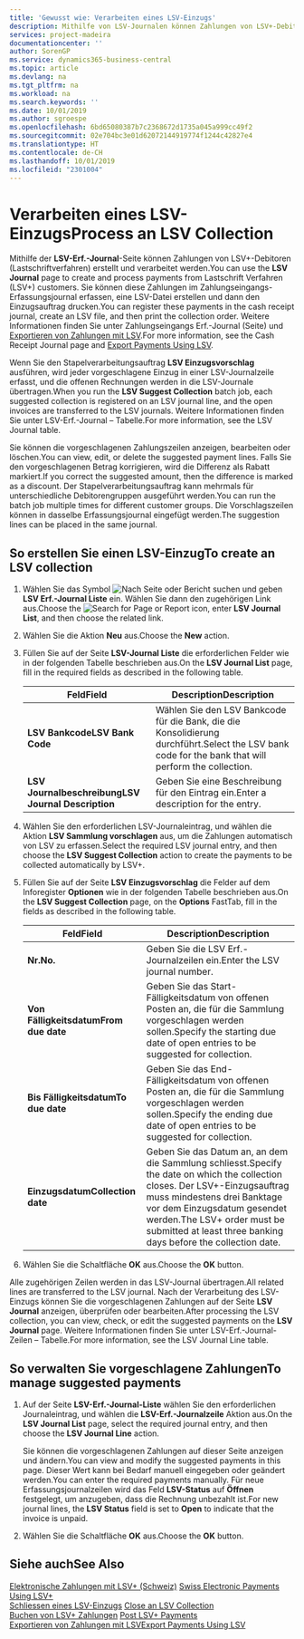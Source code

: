 ```yaml
---
title: 'Gewusst wie: Verarbeiten eines LSV-Einzugs'
description: Mithilfe von LSV-Journalen können Zahlungen von LSV+-Debitoren (Lastschriftverfahren) erstellt und verarbeitet werden. Sie können diese Zahlungen im Zahlungseingangs-Erfassungsjournal erfassen, eine LSV-Datei erstellen und dann den Einzugsauftrag drucken.
services: project-madeira
documentationcenter: ''
author: SorenGP
ms.service: dynamics365-business-central
ms.topic: article
ms.devlang: na
ms.tgt_pltfrm: na
ms.workload: na
ms.search.keywords: ''
ms.date: 10/01/2019
ms.author: sgroespe
ms.openlocfilehash: 6bd65080387b7c2368672d1735a045a999cc49f2
ms.sourcegitcommit: 02e704bc3e01d62072144919774f1244c42827e4
ms.translationtype: HT
ms.contentlocale: de-CH
ms.lasthandoff: 10/01/2019
ms.locfileid: "2301004"
---
```

# <a name="process-an-lsv-collection"></a><span data-ttu-id="ad2eb-104">Verarbeiten eines LSV-Einzugs</span><span class="sxs-lookup"><span data-stu-id="ad2eb-104">Process an LSV Collection</span></span>
<span data-ttu-id="ad2eb-105">Mithilfe der **LSV-Erf.-Journal**-Seite können Zahlungen von LSV+-Debitoren (Lastschriftverfahren) erstellt und verarbeitet werden.</span><span class="sxs-lookup"><span data-stu-id="ad2eb-105">You can use the **LSV Journal** page to create and process payments from Lastschrift Verfahren (LSV+) customers.</span></span> <span data-ttu-id="ad2eb-106">Sie können diese Zahlungen im Zahlungseingangs-Erfassungsjournal erfassen, eine LSV-Datei erstellen und dann den Einzugsauftrag drucken.</span><span class="sxs-lookup"><span data-stu-id="ad2eb-106">You can register these payments in the cash receipt journal, create an LSV file, and then print the collection order.</span></span> <span data-ttu-id="ad2eb-107">Weitere Informationen finden Sie unter Zahlungseingangs Erf.-Journal (Seite) und [Exportieren von Zahlungen mit LSV](how-to-export-payments-using-lsv.md).</span><span class="sxs-lookup"><span data-stu-id="ad2eb-107">For more information, see the Cash Receipt Journal page and [Export Payments Using LSV](how-to-export-payments-using-lsv.md).</span></span>  

<span data-ttu-id="ad2eb-108">Wenn Sie den Stapelverarbeitungsauftrag **LSV Einzugsvorschlag** ausführen, wird jeder vorgeschlagene Einzug in einer LSV-Journalzeile erfasst, und die offenen Rechnungen werden in die LSV-Journale übertragen.</span><span class="sxs-lookup"><span data-stu-id="ad2eb-108">When you run the **LSV Suggest Collection** batch job, each suggested collection is registered on an LSV journal line, and the open invoices are transferred to the LSV journals.</span></span> <span data-ttu-id="ad2eb-109">Weitere Informationen finden Sie unter LSV-Erf.-Journal – Tabelle.</span><span class="sxs-lookup"><span data-stu-id="ad2eb-109">For more information, see the LSV Journal table.</span></span>  

<span data-ttu-id="ad2eb-110">Sie können die vorgeschlagenen Zahlungszeilen anzeigen, bearbeiten oder löschen.</span><span class="sxs-lookup"><span data-stu-id="ad2eb-110">You can view, edit, or delete the suggested payment lines.</span></span> <span data-ttu-id="ad2eb-111">Falls Sie den vorgeschlagenen Betrag korrigieren, wird die Differenz als Rabatt markiert.</span><span class="sxs-lookup"><span data-stu-id="ad2eb-111">If you correct the suggested amount, then the difference is marked as a discount.</span></span> <span data-ttu-id="ad2eb-112">Der Stapelverarbeitungsauftrag kann mehrmals für unterschiedliche Debitorengruppen ausgeführt werden.</span><span class="sxs-lookup"><span data-stu-id="ad2eb-112">You can run the batch job multiple times for different customer groups.</span></span> <span data-ttu-id="ad2eb-113">Die Vorschlagszeilen können in dasselbe Erfassungsjournal eingefügt werden.</span><span class="sxs-lookup"><span data-stu-id="ad2eb-113">The suggestion lines can be placed in the same journal.</span></span>  

## <a name="to-create-an-lsv-collection"></a><span data-ttu-id="ad2eb-114">So erstellen Sie einen LSV-Einzug</span><span class="sxs-lookup"><span data-stu-id="ad2eb-114">To create an LSV collection</span></span>  

1.  <span data-ttu-id="ad2eb-115">Wählen Sie das Symbol ![Nach Seite oder Bericht suchen](../../media/ui-search/search_small.png "Nach Seite ober Bericht suchen") und geben **LSV Erf.-Journal Liste** ein. Wählen Sie dann den zugehörigen Link aus.</span><span class="sxs-lookup"><span data-stu-id="ad2eb-115">Choose the ![Search for Page or Report](../../media/ui-search/search_small.png "Search for Page or Report icon") icon, enter **LSV Journal List**, and then choose the related link.</span></span>  
2.  <span data-ttu-id="ad2eb-116">Wählen Sie die Aktion **Neu** aus.</span><span class="sxs-lookup"><span data-stu-id="ad2eb-116">Choose the **New** action.</span></span>  
3.  <span data-ttu-id="ad2eb-117">Füllen Sie auf der Seite **LSV-Journal Liste** die erforderlichen Felder wie in der folgenden Tabelle beschrieben aus.</span><span class="sxs-lookup"><span data-stu-id="ad2eb-117">On the **LSV Journal List** page, fill in the required fields as described in the following table.</span></span>  

    |<span data-ttu-id="ad2eb-118">Feld</span><span class="sxs-lookup"><span data-stu-id="ad2eb-118">Field</span></span>|<span data-ttu-id="ad2eb-119">Description</span><span class="sxs-lookup"><span data-stu-id="ad2eb-119">Description</span></span>|  
    |---------------------------------|---------------------------------------|  
    |<span data-ttu-id="ad2eb-120">**LSV Bankcode**</span><span class="sxs-lookup"><span data-stu-id="ad2eb-120">**LSV Bank Code**</span></span>|<span data-ttu-id="ad2eb-121">Wählen Sie den LSV Bankcode für die Bank, die die Konsolidierung durchführt.</span><span class="sxs-lookup"><span data-stu-id="ad2eb-121">Select the LSV bank code for the bank that will perform the collection.</span></span>|  
    |<span data-ttu-id="ad2eb-122">**LSV Journalbeschreibung**</span><span class="sxs-lookup"><span data-stu-id="ad2eb-122">**LSV Journal Description**</span></span>|<span data-ttu-id="ad2eb-123">Geben Sie eine Beschreibung für den Eintrag ein.</span><span class="sxs-lookup"><span data-stu-id="ad2eb-123">Enter a description for the entry.</span></span>|

4.  <span data-ttu-id="ad2eb-124">Wählen Sie den erforderlichen LSV-Journaleintrag, und wählen die Aktion **LSV Sammlung vorschlagen** aus, um die Zahlungen automatisch von LSV zu erfassen.</span><span class="sxs-lookup"><span data-stu-id="ad2eb-124">Select the required LSV journal entry, and then choose the **LSV Suggest Collection** action to create the payments to be collected automatically by LSV+.</span></span>  
5.  <span data-ttu-id="ad2eb-125">Füllen Sie auf der Seite **LSV Einzugsvorschlag** die Felder auf dem Inforegister **Optionen** wie in der folgenden Tabelle beschrieben aus.</span><span class="sxs-lookup"><span data-stu-id="ad2eb-125">On the **LSV Suggest Collection** page, on the **Options** FastTab, fill in the fields as described in the following table.</span></span>  

    |<span data-ttu-id="ad2eb-126">Feld</span><span class="sxs-lookup"><span data-stu-id="ad2eb-126">Field</span></span>|<span data-ttu-id="ad2eb-127">Description</span><span class="sxs-lookup"><span data-stu-id="ad2eb-127">Description</span></span>|  
    |---------------------------------|---------------------------------------|  
    |<span data-ttu-id="ad2eb-128">**Nr.**</span><span class="sxs-lookup"><span data-stu-id="ad2eb-128">**No.**</span></span>|<span data-ttu-id="ad2eb-129">Geben Sie die LSV Erf.-Journalzeilen ein.</span><span class="sxs-lookup"><span data-stu-id="ad2eb-129">Enter the LSV journal number.</span></span>|  
    |<span data-ttu-id="ad2eb-130">**Von Fälligkeitsdatum**</span><span class="sxs-lookup"><span data-stu-id="ad2eb-130">**From due date**</span></span>|<span data-ttu-id="ad2eb-131">Geben Sie das Start- Fälligkeitsdatum von offenen Posten an, die für die Sammlung vorgeschlagen werden sollen.</span><span class="sxs-lookup"><span data-stu-id="ad2eb-131">Specify the starting due date of open entries to be suggested for collection.</span></span>|  
    |<span data-ttu-id="ad2eb-132">**Bis Fälligkeitsdatum**</span><span class="sxs-lookup"><span data-stu-id="ad2eb-132">**To due date**</span></span>|<span data-ttu-id="ad2eb-133">Geben Sie das End- Fälligkeitsdatum von offenen Posten an, die für die Sammlung vorgeschlagen werden sollen.</span><span class="sxs-lookup"><span data-stu-id="ad2eb-133">Specify the ending due date of open entries to be suggested for collection.</span></span>|  
    |<span data-ttu-id="ad2eb-134">**Einzugsdatum**</span><span class="sxs-lookup"><span data-stu-id="ad2eb-134">**Collection date**</span></span>|<span data-ttu-id="ad2eb-135">Geben Sie das Datum an, an dem die Sammlung schliesst.</span><span class="sxs-lookup"><span data-stu-id="ad2eb-135">Specify the date on which the collection closes.</span></span> <span data-ttu-id="ad2eb-136">Der LSV+-Einzugsauftrag muss mindestens drei Banktage vor dem Einzugsdatum gesendet werden.</span><span class="sxs-lookup"><span data-stu-id="ad2eb-136">The LSV+ order must be submitted at least three banking days before the collection date.</span></span>|  

6.  <span data-ttu-id="ad2eb-137">Wählen Sie die Schaltfläche **OK** aus.</span><span class="sxs-lookup"><span data-stu-id="ad2eb-137">Choose the **OK** button.</span></span>  

<span data-ttu-id="ad2eb-138">Alle zugehörigen Zeilen werden in das LSV-Journal übertragen.</span><span class="sxs-lookup"><span data-stu-id="ad2eb-138">All related lines are transferred to the LSV journal.</span></span> <span data-ttu-id="ad2eb-139">Nach der Verarbeitung des LSV-Einzugs können Sie die vorgeschlagenen Zahlungen auf der Seite **LSV Journal** anzeigen, überprüfen oder bearbeiten.</span><span class="sxs-lookup"><span data-stu-id="ad2eb-139">After processing the LSV collection, you can view, check, or edit the suggested payments on the **LSV Journal** page.</span></span> <span data-ttu-id="ad2eb-140">Weitere Informationen finden Sie unter LSV-Erf.-Journal-Zeilen – Tabelle.</span><span class="sxs-lookup"><span data-stu-id="ad2eb-140">For more information, see the LSV Journal Line table.</span></span>  

## <a name="to-manage-suggested-payments"></a><span data-ttu-id="ad2eb-141">So verwalten Sie vorgeschlagene Zahlungen</span><span class="sxs-lookup"><span data-stu-id="ad2eb-141">To manage suggested payments</span></span>  

1.  <span data-ttu-id="ad2eb-142">Auf der Seite **LSV-Erf.-Journal-Liste** wählen Sie den erforderlichen Journaleintrag, und wählen die **LSV-Erf.-Journalzeile** Aktion aus.</span><span class="sxs-lookup"><span data-stu-id="ad2eb-142">On the **LSV Journal List** page, select the required journal entry, and then choose the **LSV Journal Line** action.</span></span>  

    <span data-ttu-id="ad2eb-143">Sie können die vorgeschlagenen Zahlungen auf dieser Seite anzeigen und ändern.</span><span class="sxs-lookup"><span data-stu-id="ad2eb-143">You can view and modify the suggested payments in this page.</span></span> <span data-ttu-id="ad2eb-144">Dieser Wert kann bei Bedarf manuell eingegeben oder geändert werden.</span><span class="sxs-lookup"><span data-stu-id="ad2eb-144">You can enter the required payments manually.</span></span> <span data-ttu-id="ad2eb-145">Für neue Erfassungsjournalzeilen wird das Feld **LSV-Status** auf **Öffnen** festgelegt, um anzugeben, dass die Rechnung unbezahlt ist.</span><span class="sxs-lookup"><span data-stu-id="ad2eb-145">For new journal lines, the **LSV Status** field is set to **Open** to indicate that the invoice is unpaid.</span></span>  

3.  <span data-ttu-id="ad2eb-146">Wählen Sie die Schaltfläche **OK** aus.</span><span class="sxs-lookup"><span data-stu-id="ad2eb-146">Choose the **OK** button.</span></span>  

## <a name="see-also"></a><span data-ttu-id="ad2eb-147">Siehe auch</span><span class="sxs-lookup"><span data-stu-id="ad2eb-147">See Also</span></span>  
 <span data-ttu-id="ad2eb-148">[Elektronische Zahlungen mit LSV+ (Schweiz)](swiss-electronic-payments-using-lsv-.md) </span><span class="sxs-lookup"><span data-stu-id="ad2eb-148">[Swiss Electronic Payments Using LSV+](swiss-electronic-payments-using-lsv-.md) </span></span>  
 <span data-ttu-id="ad2eb-149">[Schliessen eines LSV-Einzugs](how-to-close-an-lsv-collection.md) </span><span class="sxs-lookup"><span data-stu-id="ad2eb-149">[Close an LSV Collection](how-to-close-an-lsv-collection.md) </span></span>  
 <span data-ttu-id="ad2eb-150">[Buchen von LSV+ Zahlungen](how-to-post-lsv-payments.md) </span><span class="sxs-lookup"><span data-stu-id="ad2eb-150">[Post LSV+ Payments](how-to-post-lsv-payments.md) </span></span>  
 [<span data-ttu-id="ad2eb-151">Exportieren von Zahlungen mit LSV</span><span class="sxs-lookup"><span data-stu-id="ad2eb-151">Export Payments Using LSV</span></span>](how-to-export-payments-using-lsv.md)
